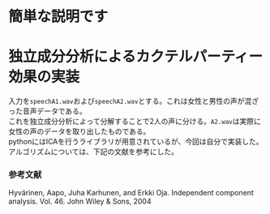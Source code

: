 # 簡単な説明です
# 独立成分分析によるカクテルパーティー効果の実装
入力を`speechA1.wav`および`speechA2.wav`とする。これは女性と男性の声が混ざった音声データである。  
これを独立成分分析によって分解することで2人の声に分ける。`A2.wav`は実際に女性の声のデータを取り出したものである。  
pythonにはICAを行うライブラリが用意されているが、今回は自分で実装した。アルゴリズムについては、下記の文献を参考にした。  

### 参考文献
Hyvärinen, Aapo, Juha Karhunen, and Erkki Oja. Independent component analysis. Vol. 46. John Wiley
& Sons, 2004


